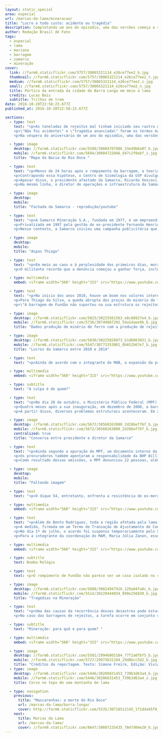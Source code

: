 ```yaml
---
layout: static_special
area: especial
url: /marcas-da-lama/mineracao/
title: "Lucro a todo custo: acidente ou tragédia"
description: Completando um ano do episódio, uma das versões começa a se impor diante das investigações
author: Redação Brasil de Fato
tags:
  - especial
  - lama
  - mariana
  - barragem
  - samarco
  - mineração
cover:
  link: //farm6.staticflickr.com/5757/30065321114_e26ce77ee2_b.jpg
  thumbnail: //farm6.staticflickr.com/5757/30065321114_e26ce77ee2_t.jpg
  medium: //farm6.staticflickr.com/5757/30065321114_e26ce77ee2_z.jpg
  small: //farm6.staticflickr.com/5757/30065321114_e26ce77ee2_n.jpg
  title: Pórtico da entrada da cidade de Barra Longa em meio a lama
  credits: Lucas Bois
  subtitle: Trilhos de trem
date: 2016-10-28T22:58:23.677Z
published_at: 2016-10-28T22:58:23.677Z

sections:
  - type: text
    text: "<p>As toneladas de rejeitos mal tinham iniciado seu rastro de destruição, que se estenderia até a costa do Espírito Santo, quando uma batalha de narrativas já acontecia. Diversos atores se posicionavam quanto às causas e aos possíveis culpados pelo rompimento da barragem de Fundão, ocorrido em 5 de novembro de 2015, em Mariana (MG).</p>
    <p>\"Não foi acidente\" e \"tragédia anunciada\" foram os termos mais empregados pelos moradores do distrito de Bento Rodrigues, logo após o tsunami de lama tóxica que devastou a comunidade. Do outro lado, \"desastre ambiental\" e \"acidente\" foram os conceitos utilizados pela Samarco (empreendimento conjunto da Vale e da BHP Billiton); no que foram corroborados por setores do Estado e amplamente divulgados nos meios de comunicação.</p>
    <p>Na véspera do aniversário de um ano do episódio, uma das versões começa a se impor diante das investigações.</p>"

  - type: image
    desktop: //farm6.staticflickr.com/5589/30804707886_33e49b6a07_b.jpg
    mobile: //farm6.staticflickr.com/5694/30804722046_d47c2f0ebf_z.jpg
    title: "Mapa da Bacia do Rio Doce "

  - type: text
    text: "<p>Menos de 24 horas após o rompimento da barragem, a teoria de que abalos sísmicos motivaram a tragédia figurava em portais de notícias. Naquela quinta-feira, a Rede Sismográfica Brasileira havia registrado quatro tremores de pequena intensidade entre as 14h12 e 15h59, em Minas Gerais. Um deles, de 2.6 de magnitude, ocorreu a 5 quilômetros do Complexo da Samarco.</p>
    <p>Contrapondo essa hipótese, o Centro de Sismologia da USP divulgou um relatório, no dia 6 de novembro, no qual afirmava que \"tremores de terra de pequena magnitude só em casos muito especiais poderiam causar danos diretos a qualquer construção civil ou barragem\". Ainda de acordo com o material, \"tremores de terra nessa parte de Minas Gerais são relativamente comuns e não se trata de um fenômeno anormal\".</p>
    <p>Apesar disso, o presidente afastado da Samarco, Ricardo Vescovi, reafirmou o caráter acidental do ocorrido nas coletivas de imprensa que se sucederam à ruptura de Fundão. Nesse período, ele também frisou a qualidade das políticas de segurança da mineradora e o cumprimento das legislações ambientais referentes às barragens.</p>
    <p>Na mesma linha, o diretor de operações e infraestrutura da Samarco, Kleber Terra, disse, em coletiva de imprensa realizada no dia 17 de novembro, que \"não é o caso de pedir desculpas à população de Mariana\".</p>"

  - type: image
    desktop:
    mobile:
    title: "Fachada da Samarco - reprodução/youtube"

  - type: text
    text: "<p>A Samarco Mineração S.A., fundada em 1977, é um empreendimento conjunto (joint venture) controlado por duas gigantes do setor: a brasileira Vale e a anglo-australiana BHP Billiton. Cada uma detém 50% de suas ações. As duas são detentoras das taxas de lucro e participam do Conselho Administrativo da Samarco. Apesar disso, a mineradora brasileira negou qualquer responsabilidade diante do rompimento da barragem de Fundão.</p>
    <p>Privatizada em 1997 pela gestão do ex-presidente Fernando Henrique Cardoso (PSDB), a Vale foi categórica ao se eximir de qualquer \"responsabilidade pelo infeliz e triste acidente que  ocorreu em Mariana\". Na declaração, enviada ao jornal norte-americano The Wall Street Journal uma semana depois do rompimento, a mineradora afirmou ser \"mera acionista da Samarco, sem qualquer interferência operacional na gestão da empresa, direta ou indiretamente, de perto ou à distância\".</p>
    <p>Nesse contexto, a Samarco iniciou uma campanha publicitária que trazia depoimentos de funcionários e atingidos elogiando as ações de mitigação dos impactos do maior desastre socioambiental da história do país. De acordo com levantamento do Comitê em Defesa dos Territórios Frente à Mineração, em apenas três inserções de um minuto cada da campanha no Fantástico, programa da Rede Globo, no dia 14 de fevereiro, a mineradora desembolsou o valor estimado de R$ 3 milhões. A peça publicitária levava o slogan: \"É sempre bom olhar para todos os lados\".</p>"

  - type: image
    desktop:
    mobile:
    title: "Aspas Thiago"

  - type: text
    text: "<p>Em meio ao caos e à perplexidade dos primeiros dias, moradores tratavam o ocorrido como uma \"tragédia anunciada\". Segundo Thiago da Silva, integrante da coordenação nacional do Movimento dos Atingidos por Barragens (MAB), a expressão surgiu logo após o desastre, a partir de uma visão coletiva dos moradores de Bento Rodrigues (ver vídeo).</p>
    <p>O militante recorda que a denúncia começou a ganhar força, inclusive com análises técnicas de setores da sociedade civil. \"São múltiplos os fatores que comprovam a responsabilidade da Samarco, da Vale e da BHP Billiton nesse que é o maior crime socioambiental da história do Brasil\", afirma.</p>"

  - type: multimedia
    embed: <iframe width="560" height="315" src="https://www.youtube.com/embed/V7ZAPnNxVXE" frameborder="0" allowfullscreen></iframe>

  - type: text
    text: "<p>No início dos anos 2010, houve um boom nos valores internacionais do minério de ferro, que chegou a ser vendido por US$ 150 por tonelada. Diversos são os motivos que explicam a alta da commodity, entre eles a demanda da economia chinesa, em plena expansão. No entanto, esse pico não se manteve por muito tempo e, em menos de dois anos, os preços caíram praticamente pela metade.</p>
    <p>Para Thiago da Silva, a queda abrupta dos preços do minério de ferro está no centro das causas do rompimento da barragem de Fundão. Em documento, o MAB aponta a relação entre a diminuição dos preços da matéria-prima no cenário internacional e o aumento da produção da Samarco a partir de 2011.</p>
    <p>\"A barragem de Fundão não suportou na sua estrutura os rejeitos, porque, de 2013 para 2014, houve um crescimento exponencial de derramamento de rejeitos ali dentro. A Vale e a BHP Billiton, donas da Samarco, decidiram aumentar sua produção mineral no momento em que o preço estava caindo, para manter as taxas de lucro a qualquer custo\", explica.</p>"

  - type: image
    desktop: //farm6.staticflickr.com/5825/30225561563_e8c60927e4_b.jpg
    mobile: //farm6.staticflickr.com/5736/30744867292_54a1daee9b_b.jpg
    title: "Dados produção de minério de ferro com a produção de rejeitoss"

  - type: image
    desktop: //farm6.staticflickr.com/5830/30225828973_b1d6063831_b.jpg
    mobile: //farm6.staticflickr.com/5547/30773353081_8b652b67e7_b.jpg
    title: "Lucros da Samarco entre 2010 e 2014"

  - type: text
    text: "<p>Ainda de acordo com o integrante do MAB, a expansão da produção de minério não foi acompanhada de ações para estocar também o aumento de rejeitos. Opinião semelhante é demonstrada pela integrante da coordenação do Movimento pela Soberania Popular Frente à Mineração (MAM), Maria Júlia Zanon.Ela afirma que é possível associar o período posterior ao superciclo das commodities com o rompimento da barragem de Fundão.</p>"

  - type: multimedia
    embed: <iframe width="560" height="315" src="https://www.youtube.com/embed/Rri-i3UUgAA" frameborder="0" allowfullscreen></iframe>

  - type: subtitle
    text: "A culpa é de quem?"

  - type: text
    text: "<p>No dia 20 de outubro, o Ministério Público Federal (MPF) apresentou, em Belo Horizonte (MG), as conclusões da investigação sobre o rompimento de Fundão. \"O que tivemos foi um sequestro da segurança, de uma política mais responsável de segurança da barragem, por uma busca incessante de lucro, num cenário em que houve um declínio significativo no preço do minério de ferro\", afirmou, em coletiva de imprensa, o procurador da República José Adércio Leite Sampaio.</p>
    <p>Quatro meses após a sua inauguração, em dezembro de 2008, a barragem de Fundão foi paralisada, e a deposição de rejeitos foi interrompida devido a problemas no seu sistema de drenagem. De acordo com o MPF, esse problema levou a uma investigação interna da Samarco, que apontou falhas na sua construção. Além disso, uma das concepções originais da barragem – a separação clara entre rejeitos arenosos e lama – foi deixada de lado pela mineradora.</p>
    <p>A partir disso, diversos problemas estruturais aconteceram. Em 2012, surgiu um “buraco” que fez com que a Samarco recuasse o eixo da barragem em relação à ombreira esquerda – o ponto em que tinha contato com a pilha de estéril (rochas sem minério) da Vale. Ou seja, a proximidade entre a barragem de Fundão, onde eram descartados os rejeitos da mineração, e o local em que a Mina de Fábrica Nova depositava rochas sem minério (pilha de estéril), era um risco para as duas estruturas.</p>"

  - type: image
    desktop: //farm6.staticflickr.com/5672/30560263080_2d286ef76f_b.jpg
    mobile: //farm6.staticflickr.com/5672/30560263080_2d286ef76f_b.jpg
    centralized: true
    title: "Conversa entre presidente e diretor da Samarco"

  - type: text
    text: "<p>Ainda segundo a apuração do MPF, um documento interno da Samarco, datado de abril de 2015, previa a possibilidade de 2 a 20 mortes no caso de rompimento da barragem de Fundão. Além disso, listava as consequências ambientais e previa a interrupção das atividades da mineradora pelo período de até dois anos.</p>
    <p>Os procuradores também apontaram a responsabilidade da BHP Billiton e da Vale, que participaram das reuniões do Conselho de Administração da Samarco em que foram apresentados os documentos que mostravam os riscos do rompimento. “As acionistas participaram desse processo deliberativo. As acionistas passaram também, por meio dessas reuniões, a tomar conhecimento do que lá acontecia. Havia comitês operacionais e comitês de barragens em que os assuntos eram tratados e haviam integrantes da Vale e da BHP Billiton”, explicou o procurador.</p>
    <p>Como resultado dessas omissões, o MPF denunciou 22 pessoas, além das empresas Samarco, BHP Billiton, Vale e VogBR pelo rompimento da barragem de Fundão. Entre os denunciados, 21 são acusados de homicídio qualificado com dolo eventual, ou seja, quando se assume o risco de matar.</p>"

  - type: image
    desktop:
    mobile:
    title: "Faltando imagem"

  - type: text
    text: "<p>O dique S4, entretanto, enfrenta a resistência de ex-moradores de Bento Rodrigues. No total, 55 proprietários serão afetados com a construção da obra, que inundará praticamente metade de toda a extensão da comunidade de rejeitos de minério de ferro. Um deles é o aposentado Manuel Marcos Muniz, de 52 anos. Ele possui um terreno que será inundado pelo empreendimento da Samarco.</p>"

  - type: multimedia
    embed: <iframe width="560" height="315" src="https://www.youtube.com/embed/A1jES20TqDg" frameborder="0" allowfullscreen></iframe>

  - type: text
    text: "<p>Além de Bento Rodrigues, toda a região afetada pela lama vive uma incerteza em relação ao futuro. No dia 2 de março deste ano, governo federal, governos do Espírito Santo e de Minas Gerais, BHP Billiton, Vale e Samarco firmaram um ‘acordo’ extrajudicial para a reparação dos danos causados pelo rompimento da barragem de Fundão na bacia do Rio Doce.</p>
    <p>A medida, firmada em um Termo de Transação de Ajustamento de Conduta (TTAC), prevê investimento de R$ 20 bilhões ao longo dos próximos 15 anos, geridos por uma fundação privada. Denominada como Fundação Renova, a entidade exclui de seus conselhos deliberativos a participação de pessoas e municípios atingidos pela lama de Fundão.</p>
    <p>No dia 1º de julho, o acordo foi suspenso temporariamente pelo Superior Tribunal de Justiça (STJ), que alegou falta de legitimidade por não ter consultado os sujeitos diretamente afetadas pelo rompimento da barragem. Apesar disso, o Conselho Curador da Fundação Renova realizou sua primeira reunião, no dia 12 de agosto.</p>
    <p>Para a integrante da coordenação do MAM, Maria Júlia Zanon, esse acordo reflete a subordinação do Estado diante dos empreendimentos e empresas de mineração.</p>"

  - type: multimedia
    embed: <iframe width="560" height="315" src="https://www.youtube.com/embed/RyN1jJ3k4m4" frameborder="0" allowfullscreen></iframe>

  - type: subtitle
    text: Bomba Relógio

  - type: text
    text: <p>O rompimento de Fundão não parece ser um caso isolado no contexto das barragens de rejeitos. O grupo Política, Economia, Mineração, Ambiente e Sociedade (PoEMAS), formado por acadêmicos de diversas universidade brasileiras, levantou sete rompimentos de barragens nos últimos trinta anos, apenas no estado de Minas Gerais. Além dos danos ambientais, esses desastres resultaram na morte de 15 pessoas.</p>

  - type: image
    desktop: //farm6.staticflickr.com/5808/30824947916_129a04fa0c_b.jpg
    mobile: //farm6.staticflickr.com/5514/30229444034_098e256830_b.jpg
    title: "Tragédias na Mineração"

  - type: text
    text: "<p>Uma das causas da recorrência desses desastres pode estar nas deficiências das políticas de fiscalização. Em Minas Gerais, a Fundação Estadual do Meio Ambiente (Feam) é o órgão responsável pelo inventário e inspeção das barragens no estado. No seu Banco de Declarações Ambientais, consta a existência de 754 barragens de empreendimentos minerais ou industriais destinados ao armazenamento de água ou contenção de resíduos ou rejeitos. Destas, apenas 34% foram vistoriadas no ano de 2014.</p>
    <p>No caso das barragens de rejeitos, a tarefa ocorre em conjunto com o Departamento Nacional de Produção Mineral (DNPM), entidade federal incumbida pela fiscalização do plano de segurança de barragens. Somente em solo mineiro estão listadas 450 barragens destinadas à mineração. Do total, 49 não apresentam estabilidade garantida, ou não há conclusão apresentada pela Feam, ou ainda não existe nenhuma classificação no órgão ambiental. Ou seja, mais de 10% das barragens de rejeitos em Minas Gerais correm riscos de romper ou não foram fiscalizadas.</p>"

  - type: subtitle
    text: "Mineração: para quê e para quem? "

  - type: multimedia
    embed: <iframe width="560" height="315" src="https://www.youtube.com/embed/OuMoiCbuoy0" frameborder="0" allowfullscreen></iframe>

  - type: image
    desktop: //farm6.staticflickr.com/5501/29946865184_77f2a0fbf5_b.jpg
    mobile: //farm6.staticflickr.com/5727/29973631194_29d8bcc5d2_b.jpg
    title: "Créditos da reportagem. Texto: Simone Freire, Edição: Viviana Fernandes, Vídeo e Foto: José Eduardo Bernardes e Guilherme Weimann, Arte: Wilcker Morais"
  - type: image
    desktop: //farm6.staticflickr.com/5446/30206831453_739b3d63a4_b.jpg
    mobile: //farm6.staticflickr.com/5446/30206831453_739b3d63a4_z.jpg
    title: Corvo no topo de uma montanha de lama

  - type: navigation
    previous:
      title: "Mascarenhas: a morte do Rio Doce"
      url: /marcas-da-lama/barra-longa/
      cover: http://farm6.staticflickr.com/5535/30718512145_1f1dda95f8_z.jpg
    next:
      title: Marcas da Lama
      url: /marcas-da-lama/
      cover: //farm9.staticflickr.com/8647/30607235435_7847d04e20_b.jpg
---
```

